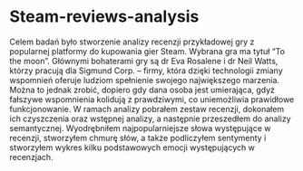 # Steam-reviews-analysis
Celem badań było stworzenie analizy recenzji przykładowej gry z popularnej platformy do kupowania gier Steam. Wybrana gra ma tytuł “To the moon”. Głównymi bohaterami gry są dr Eva Rosalene i dr Neil Watts, którzy pracują dla Sigmund Corp. – firmy, która dzięki technologii zmiany wspomnień oferuje ludziom spełnienie swojego największego marzenia. Można to jednak zrobić, dopiero gdy dana osoba jest umierająca, gdyż fałszywe wspomnienia kolidują z prawdziwymi, co uniemożliwia prawidłowe funkcjonowanie. W ramach analizy pobrałem zestaw recenzji, dokonałem ich czyszczenia oraz wstępnej analizy, a następnie przeszedłem do analizy semantycznej. Wyodrębniłem najpopularniejsze słowa występujące w recenzji, stworzyłem chmurę słów, a także podliczyłem sentymenty i stworzyłem wykres kilku podstawowych emocji występujących w recenzjach.
